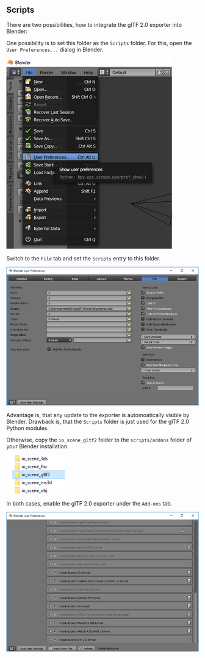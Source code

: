 Scripts
-------
There are two possibilities, how to integrate the glTF 2.0 exporter into Blender: 

One possibility is to set this folder as the `Scripts` folder.
For this, open the `User Preferences...` dialog in Blender.

![Blender User Preferences](Blender_user_preferences.png)  

Switch to the `File` tab and set the `Scripts` entry to this folder.  

![Blender User Preferences File](Blender_file.png)  

Advantage is, that any update to the exporter is automoatically visible by Blender. Drawback is, that the `Scripts` folder is just used for the glTF 2.0 Python modules.

Otherwise, copy the `io_scene_gltf2` folder to the `scripts/addons` folder of your Blender installation.

![Blender Explore](Blender_explorer.png)  

In both cases, enable the glTF 2.0 exporter under the `Add-ons` tab. 

![Blender Enable](Blender_enable.png)  
